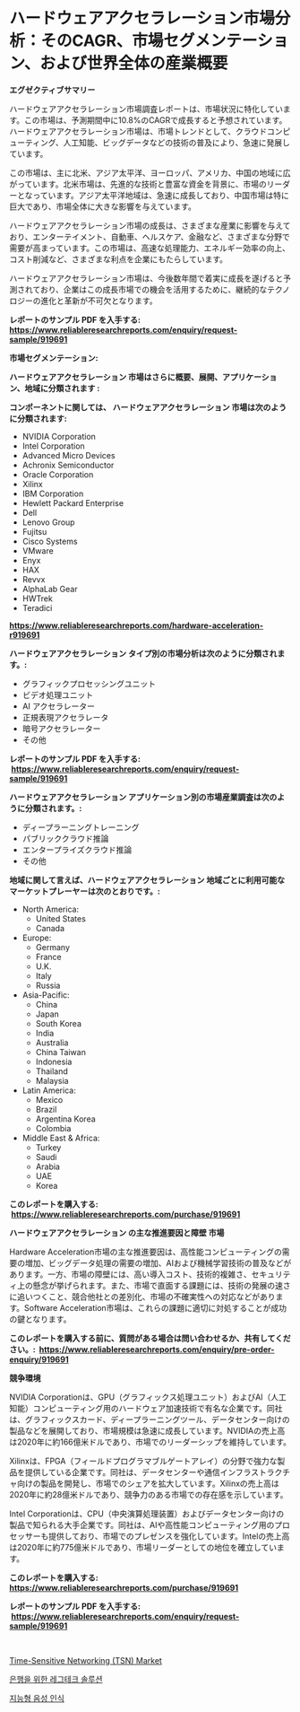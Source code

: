 <p><h1>ハードウェアアクセラレーション市場分析：そのCAGR、市場セグメンテーション、および世界全体の産業概要</h1></p><p><strong>エグゼクティブサマリー</strong></p>
<p><p>ハードウェアアクセラレーション市場調査レポートは、市場状況に特化しています。この市場は、予測期間中に10.8%のCAGRで成長すると予想されています。ハードウェアアクセラレーション市場は、市場トレンドとして、クラウドコンピューティング、人工知能、ビッグデータなどの技術の普及により、急速に発展しています。</p><p>この市場は、主に北米、アジア太平洋、ヨーロッパ、アメリカ、中国の地域に広がっています。北米市場は、先進的な技術と豊富な資金を背景に、市場のリーダーとなっています。アジア太平洋地域は、急速に成長しており、中国市場は特に巨大であり、市場全体に大きな影響を与えています。</p><p>ハードウェアアクセラレーション市場の成長は、さまざまな産業に影響を与えており、エンターテイメント、自動車、ヘルスケア、金融など、さまざまな分野で需要が高まっています。この市場は、高速な処理能力、エネルギー効率の向上、コスト削減など、さまざまな利点を企業にもたらしています。</p><p>ハードウェアアクセラレーション市場は、今後数年間で着実に成長を遂げると予測されており、企業はこの成長市場での機会を活用するために、継続的なテクノロジーの進化と革新が不可欠となります。</p></p>
<p><strong>レポートのサンプル PDF を入手する: <a href="https://www.reliableresearchreports.com/enquiry/request-sample/919691">https://www.reliableresearchreports.com/enquiry/request-sample/919691</a></strong></p>
<p><strong>市場セグメンテーション:</strong></p>
<p><strong> ハードウェアアクセラレーション 市場はさらに概要、展開、アプリケーション、地域に分類されます :</strong></p>
<p><strong>コンポーネントに関しては、 ハードウェアアクセラレーション 市場は次のように分類されます: &nbsp;</strong></p>
<p><ul><li>NVIDIA Corporation</li><li>Intel Corporation</li><li>Advanced Micro Devices</li><li>Achronix Semiconductor</li><li>Oracle Corporation</li><li>Xilinx</li><li>IBM Corporation</li><li>Hewlett Packard Enterprise</li><li>Dell</li><li>Lenovo Group</li><li>Fujitsu</li><li>Cisco Systems</li><li>VMware</li><li>Enyx</li><li>HAX</li><li>Revvx</li><li>AlphaLab Gear</li><li>HWTrek</li><li>Teradici</li></ul></p>
<p><strong><a href="https://www.reliableresearchreports.com/hardware-acceleration-r919691">https://www.reliableresearchreports.com/hardware-acceleration-r919691</a></strong></p>
<p><strong> ハードウェアアクセラレーション タイプ別の市場分析は次のように分類されます。:</strong></p>
<p><ul><li>グラフィックプロセッシングユニット</li><li>ビデオ処理ユニット</li><li>AI アクセラレーター</li><li>正規表現アクセラレータ</li><li>暗号アクセラレーター</li><li>その他</li></ul></p>
<p><strong>レポートのサンプル PDF を入手する: &nbsp;<a href="https://www.reliableresearchreports.com/enquiry/request-sample/919691">https://www.reliableresearchreports.com/enquiry/request-sample/919691</a></strong></p>
<p><strong> ハードウェアアクセラレーション アプリケーション別の市場産業調査は次のように分類されます。:</strong></p>
<p><ul><li>ディープラーニングトレーニング</li><li>パブリッククラウド推論</li><li>エンタープライズクラウド推論</li><li>その他</li></ul></p>
<p><strong>地域に関して言えば、ハードウェアアクセラレーション 地域ごとに利用可能なマーケットプレーヤーは次のとおりです。:</strong></p>
<p><ul>
    <li>
        North America:
        <ul>
            <li>United States</li>
            <li>Canada</li>
        </ul>
    </li>
    <li>
        Europe:
        <ul>
            <li>Germany</li>
            <li>France</li>
            <li>U.K.</li>
            <li>Italy</li>
            <li>Russia</li>
        </ul>
    </li>
    <li>
        Asia-Pacific:
        <ul>
            <li>China</li>
            <li>Japan</li>
            <li>South Korea</li>
            <li>India</li>
            <li>Australia</li>
            <li>China Taiwan</li>
            <li>Indonesia</li>
            <li>Thailand</li>
            <li>Malaysia</li>
        </ul>
    </li>
    <li>
        Latin America:
        <ul>
            <li>Mexico</li>
            <li>Brazil</li>
            <li>Argentina Korea</li>
            <li>Colombia</li>
        </ul>
    </li>
    <li>
        Middle East & Africa:
        <ul>
            <li>Turkey</li>
            <li>Saudi</li>
            <li>Arabia</li>
            <li>UAE</li>
            <li>Korea</li>
        </ul>
    </li>
    </ul></p>
<p><strong>このレポートを購入する: &nbsp;<a href="https://www.reliableresearchreports.com/purchase/919691">https://www.reliableresearchreports.com/purchase/919691</a></strong></p>
<p><strong>ハードウェアアクセラレーション の主な推進要因と障壁 市場</strong></p>
<p><p>Hardware Acceleration市場の主な推進要因は、高性能コンピューティングの需要の増加、ビッグデータ処理の需要の増加、AIおよび機械学習技術の普及などがあります。一方、市場の障壁には、高い導入コスト、技術的複雑さ、セキュリティ上の懸念が挙げられます。また、市場で直面する課題には、技術の発展の速さに追いつくこと、競合他社との差別化、市場の不確実性への対応などがあります。Software Acceleration市場は、これらの課題に適切に対処することが成功の鍵となります。</p></p>
<p><strong>このレポートを購入する前に、質問がある場合は問い合わせるか、共有してください。:&nbsp; <a href="https://www.reliableresearchreports.com/enquiry/pre-order-enquiry/919691">https://www.reliableresearchreports.com/enquiry/pre-order-enquiry/919691</a></strong></p>
<p><strong>競争環境</strong></p>
<p><p>NVIDIA Corporationは、GPU（グラフィックス処理ユニット）およびAI（人工知能）コンピューティング用のハードウェア加速技術で有名な企業です。同社は、グラフィックスカード、ディープラーニングツール、データセンター向けの製品などを展開しており、市場規模は急速に成長しています。NVIDIAの売上高は2020年に約166億米ドルであり、市場でのリーダーシップを維持しています。</p><p>Xilinxは、FPGA（フィールドプログラマブルゲートアレイ）の分野で強力な製品を提供している企業です。同社は、データセンターや通信インフラストラクチャ向けの製品を開発し、市場でのシェアを拡大しています。Xilinxの売上高は2020年に約28億米ドルであり、競争力のある市場での存在感を示しています。</p><p>Intel Corporationは、CPU（中央演算処理装置）およびデータセンター向けの製品で知られる大手企業です。同社は、AIや高性能コンピューティング用のプロセッサーも提供しており、市場でのプレゼンスを強化しています。Intelの売上高は2020年に約775億米ドルであり、市場リーダーとしての地位を確立しています。</p></p>
<p><strong>このレポートを購入する: &nbsp; <a href="https://www.reliableresearchreports.com/purchase/919691">https://www.reliableresearchreports.com/purchase/919691</a></strong></p>
<p><strong>レポートのサンプル PDF を入手する: &nbsp;<a href="https://www.reliableresearchreports.com/enquiry/request-sample/919691">https://www.reliableresearchreports.com/enquiry/request-sample/919691</a></strong><strong></strong></p>
<p>&nbsp;</p>
<p><p><a href="https://github.com/kathiaseamanalvaradovlprc2h/Market-Research-Report-List-1/blob/main/time-sensitive-networking-tsn-market.md">Time-Sensitive Networking (TSN) Market</a></p><p><a href="https://github.com/royErdmtyan906778/Market-Research-Report-List-1/blob/main/959084118812.md">은행을 위한 레그테크 솔루션</a></p><p><a href="https://github.com/Maeennan456456/Market-Research-Report-List-1/blob/main/516847418811.md">지능형 음성 인식</a></p></p>